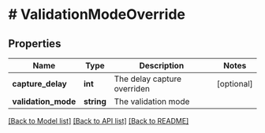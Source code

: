 # # ValidationModeOverride

## Properties

Name | Type | Description | Notes
------------ | ------------- | ------------- | -------------
**capture_delay** | **int** | The delay capture overriden | [optional] 
**validation_mode** | **string** | The validation mode | 

[[Back to Model list]](../../README.md#documentation-for-models) [[Back to API list]](../../README.md#documentation-for-api-endpoints) [[Back to README]](../../README.md)


